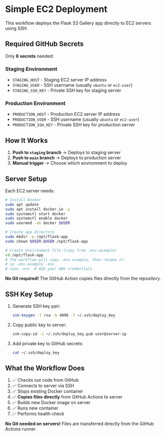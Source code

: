 # Simple EC2 Deployment

This workflow deploys the Flask S3 Gallery app directly to EC2 servers using SSH.

## Required GitHub Secrets

Only **6 secrets** needed:

### Staging Environment
- `STAGING_HOST` - Staging EC2 server IP address
- `STAGING_USER` - SSH username (usually `ubuntu` or `ec2-user`)
- `STAGING_SSH_KEY` - Private SSH key for staging server

### Production Environment
- `PRODUCTION_HOST` - Production EC2 server IP address  
- `PRODUCTION_USER` - SSH username (usually `ubuntu` or `ec2-user`)
- `PRODUCTION_SSH_KEY` - Private SSH key for production server

## How It Works

1. **Push to `staging` branch** → Deploys to staging server
2. **Push to `main` branch** → Deploys to production server
3. **Manual trigger** → Choose which environment to deploy

## Server Setup

Each EC2 server needs:

```bash
# Install Docker
sudo apt update
sudo apt install docker.io -y
sudo systemctl start docker
sudo systemctl enable docker
sudo usermod -aG docker $USER

# Create app directory
sudo mkdir -p /opt/flask-app
sudo chown $USER:$USER /opt/flask-app

# Create environment file (copy from .env.example)
cd /opt/flask-app
# The workflow will copy .env.example, then rename it:
# cp .env.example .env
# nano .env  # Add your AWS credentials
```

**No Git required!** The GitHub Action copies files directly from the repository.

## SSH Key Setup

1. Generate SSH key pair:
   ```bash
   ssh-keygen -t rsa -b 4096 -f ~/.ssh/deploy_key
   ```

2. Copy public key to server:
   ```bash
   ssh-copy-id -i ~/.ssh/deploy_key.pub user@server-ip
   ```

3. Add private key to GitHub secrets:
   ```bash
   cat ~/.ssh/deploy_key
   ```

## What the Workflow Does

1. ✅ Checks out code from GitHub
2. ✅ Connects to server via SSH  
3. ✅ Stops existing Docker container
4. ✅ **Copies files directly** from GitHub Actions to server
5. ✅ Builds new Docker image on server
6. ✅ Runs new container
7. ✅ Performs health check

**No Git needed on servers!** Files are transferred directly from the GitHub Actions runner.